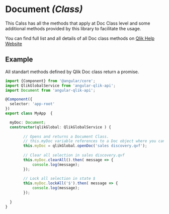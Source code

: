 # Document _(Class)_

This Calss has all the methods that apply at Doc Class level and some additional methods provided by this library to facilitate the usage.

You can find full list and all details of all Doc class methods on [Qlik Help Website](https://help.qlik.com/en-US/sense-developer/April2018/apis/EngineAPI/index.html)

## Example

All standart methods defined by Qlik Doc class return a promise. 

```typescript
import {Component} from '@angular/core';
import QlikGlobalService from 'angular-qlik-api';
import Document from 'angular-qlik-api';

@Component({
  selector: 'app-root'
})
export class MyApp  {

  myDoc: Document;
  constructor(qlikGlobal: QlikGlobalService ) {
      
        // Opens and returns a Document Class. 
        // this.myDoc variable references to a Doc object where you can invoke from now on doc class methods.  
        this.myDoc = qlikGlobal.openDoc('sales discovery.qvf');
    
        // Clear all selection in sales discovery.qvf
        this.myDoc.clearAll().then( message => {
            console.log(message);
        });
        
        // Lock all selection in state $ 
        this.myDoc.lockAll('$').then( message => {
            console.log(message);
        });
 
  }
}
```